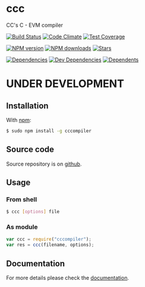 # ccc

CC's C - EVM compiler

[![Build Status][travis-badge]][travis-url]
[![Code Climate][code-badge]][code-url]
[![Test Coverage][cover-badge]][code-url]

[![NPM version][npm-badge]][npm-url]
[![NPM downloads][npm-downloads-badge]][npm-url]
[![Stars][stars-badge]][github-url]

[![Dependencies][dep-badge]][dep-url]
[![Dev Dependencies][dev-dep-badge]][dev-dep-url]
[![Dependents][deps-badge]][npm-url]

[code-badge]: https://codeclimate.com/github/iccicci/ccc/badges/gpa.svg
[code-url]: https://codeclimate.com/github/iccicci/ccc
[cover-badge]: https://codeclimate.com/github/iccicci/ccc/badges/coverage.svg
[dep-badge]: https://david-dm.org/iccicci/ccc.svg
[dep-url]: https://david-dm.org/iccicci/ccc
[deps-badge]: https://badgen.net/npm/dependents/cccompiler?icon=npm
[dev-dep-badge]: https://david-dm.org/iccicci/ccc/dev-status.svg
[dev-dep-url]: https://david-dm.org/iccicci/ccc?type=dev
[github-url]: https://github.com/iccicci/ccc
[npm-downloads-badge]: https://badgen.net/npm/dw/cccompiler?icon=npm
[npm-badge]: https://badgen.net/npm/v/cccompiler?color=green&icon=npm
[npm-url]: https://www.npmjs.com/package/cccompiler
[stars-badge]: https://badgen.net/github/stars/iccicci/ccc?icon=github
[travis-badge]: https://badgen.net/travis/iccicci/ccc?icon=travis
[travis-url]: https://travis-ci.org/iccicci/ccc?branch=master

# UNDER DEVELOPMENT

## Installation

With [npm](https://www.npmjs.com/package/cccompiler):

```sh
$ sudo npm install -g cccompiler
```

## Source code

Source repository is on [github](https://github.com/iccicci/ccc).

## Usage

### From shell

```sh
$ ccc [options] file
```

### As module

```javascript
var ccc = require("cccompiler");
var res = ccc(filename, options);
```

## Documentation

For more details please check the [documentation](http://ccc.readthedocs.io/en/latest/).
